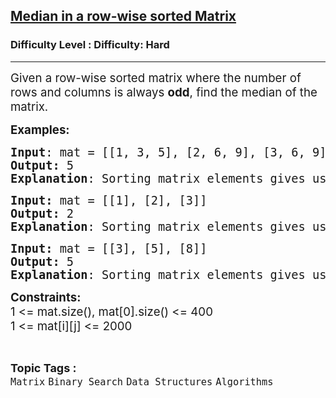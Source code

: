 <h2><a href="https://www.geeksforgeeks.org/problems/median-in-a-row-wise-sorted-matrix1527/1">Median in a row-wise sorted Matrix</a></h2><h3>Difficulty Level : Difficulty: Hard</h3><hr><div class="problems_problem_content__Xm_eO"><p><span style="font-size: 14pt;">Given a row-wise sorted matrix where the number of rows and columns is always <strong>odd</strong>,&nbsp;find the median of the matrix.</span></p>
<p><span style="font-size: 14pt;"><strong>Examples:</strong></span></p>
<pre><span style="font-size: 14pt;"><strong>Input</strong>: mat = [[1, 3, 5], [2, 6, 9], [3, 6, 9]]
<strong>Output:</strong>&nbsp;5
<strong>Explanation</strong>: Sorting matrix elements gives us {1,2,3,3,5,6,6,9,9}. Hence, 5 is median. 
</span></pre>
<pre><span style="font-size: 14pt;"><strong>Input: </strong>mat = [[1], [2], [3]]
<strong>Output: </strong>2
<strong>Explanation</strong>: Sorting matrix elements gives us {1,2,3}. Hence, 2 is median</span></pre>
<pre><span style="font-size: 14pt;"><strong>Input: </strong>mat = [[3], [5], [8]]
<strong>Output: </strong>5
<strong>Explanation</strong>: Sorting matrix elements gives us {3,5,8}. Hence, 5 is median.<br></span></pre>
<p><span style="font-size: 14pt;"><strong>Constraints:</strong><br>1 &lt;= mat.size(), mat[0].size() &lt;= 400<br>1 &lt;= mat[i][j] &lt;= 2000</span></p></div><br><p><span style=font-size:18px><strong>Topic Tags : </strong><br><code>Matrix</code>&nbsp;<code>Binary Search</code>&nbsp;<code>Data Structures</code>&nbsp;<code>Algorithms</code>&nbsp;